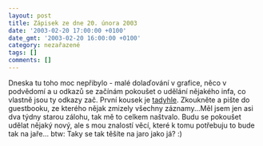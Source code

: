```yaml
---
layout: post
title: Zápisek ze dne 20. února 2003
date: '2003-02-20 17:00:00 +0100'
date_gmt: '2003-02-20 16:00:00 +0100'
category: nezařazené
tags: []
comments: []
---
```

<p>Dneska tu toho moc nepřibylo - malé
dolaďování v grafice, něco v podvědomí a u odkazů se začínám pokoušet o
udělání nějakého infa, co vlastně jsou ty odkazy zač. První kousek je <a
href="art.php?a=bazooka.htm">tadyhle</a>. Zkoukněte a pište do guestbooku, ze kterého
nějak zmizely všechny záznamy...Měl jsem jen asi dva týdny starou zálohu, tak mě to
celkem naštvalo. Budu se pokoušet udělat nějaký nový, ale s mou znalostí věcí,
které k tomu potřebuju to bude tak na jaře... btw: Taky se tak těšíte na jaro jako
já? :) </p>
